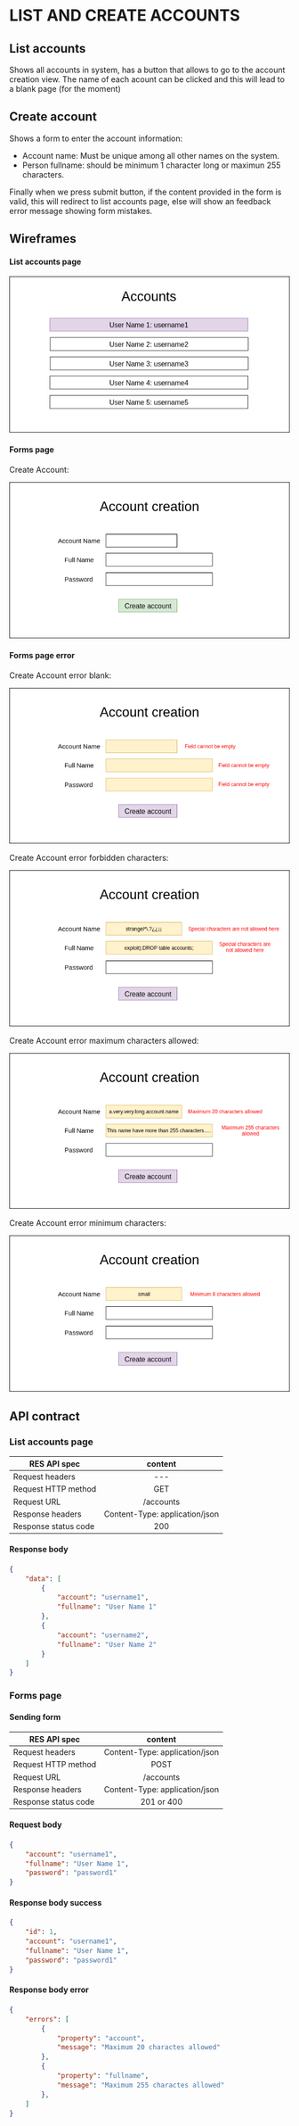 





# LIST AND CREATE ACCOUNTS

## List accounts

Shows all accounts in system, has a button that allows to go to the account creation view.
The name of each acount can be clicked and this will lead to a blank page (for the moment)

## Create account

Shows a form to enter the account information:

- Account name: Must be unique among all other names on the system.
- Person fullname: should be minimum 1 character long or maximun 255 characters.

Finally when we press submit button, if the content provided in the form is valid, this will redirect to list accounts page, else will show an feedback error message showing form mistakes.

## Wireframes

#### List accounts page

![list accounts](wireframes/list-accounts-page.png "List Accounts")



#### Forms page 

Create Account:

![create accounts](wireframes/form-create-account.png "Create Account")



#### Forms page error

Create Account error blank:

![create error blank](wireframes/form-create-account-error-blank.png "Create Account error - blank")

Create Account error forbidden characters:

![create error forbidden chars](wireframes/form-create-account-error-forbidden-characters.png "Create Account error - forbidden characters")

Create Account error maximum characters allowed:

![create accounts error maximum](wireframes/form-create-account-error-maximum.png "Create Account error - maximum characters allowed")

Create Account error minimum characters:

![create accounts error minimum](wireframes/form-create-account-error-minimum.png "Create Account error - maximum characters allowed")

## API contract

### List accounts page

| RES API spec  | content       |
| ------------- |:-------------:|
| Request headers     | --- |
| Request HTTP method | GET      |
| Request URL       | /accounts      |
| Response headers       | Content-Type: application/json     |
| Response status code       | 200     |

#### Response body

```json
{
    "data": [
        {
            "account": "username1",
            "fullname": "User Name 1"
        },
        {
            "account": "username2",
            "fullname": "User Name 2"
        }
    ]
}
```

### Forms page

#### Sending form

| RES API spec  | content       |
| ------------- |:-------------:|
| Request headers     | Content-Type: application/json  |
| Request HTTP method | POST      |
| Request URL       | /accounts      |
| Response headers    | Content-Type: application/json  |
| Response status code       | 201 or 400  |

#### Request body

```json
{
    "account": "username1",
    "fullname": "User Name 1",
    "password": "password1"
}
```

#### Response body success

```json
{
    "id": 1,
    "account": "username1",
    "fullname": "User Name 1",
    "password": "password1"
}
```

#### Response body error

```json
{
    "errors": [
        {
            "property": "account",
            "message": "Maximum 20 charactes allowed"
        },
        {
            "property": "fullname",
            "message": "Maximum 255 charactes allowed"
        },
    ]
}
```